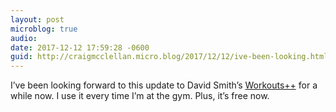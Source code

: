 ```yaml
---
layout: post
microblog: true
audio: 
date: 2017-12-12 17:59:28 -0600
guid: http://craigmcclellan.micro.blog/2017/12/12/ive-been-looking.html
---
```

I’ve been looking forward to this update to David Smith’s [Workouts++](https://itunes.apple.com/us/app/workouts/id1182551958?mt=8&uo=4&at=1l3vwJx&ct=microblog) for a while now. I use it every time I’m at the gym. Plus, it’s free now.
